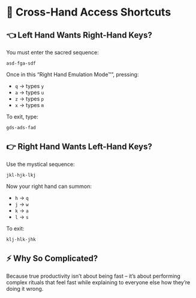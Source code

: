 # 🔑 Cross-Hand Access Shortcuts

## 👈 Left Hand Wants Right-Hand Keys?

You must enter the sacred sequence:

```
asd-fga-sdf
```

Once in this “Right Hand Emulation Mode™”, pressing:

- `q` → types `y`
- `a` → types `u`
- `z` → types `p`
- `x` → types `m`

To exit, type:

````
gds-ads-fad
````

## 👉 Right Hand Wants Left-Hand Keys?
Use the mystical sequence:

```
jkl-hjk-lkj
```

Now your right hand can summon:

- `h` → `q`
- `j` → `w`
- `k` → `a`
- `l` → `s`

To exit:

```
klj-hlk-jhk
```

## ⚡ Why So Complicated?

Because true productivity isn’t about being fast – it’s about performing complex rituals that feel fast while explaining to everyone else how they’re doing it wrong.